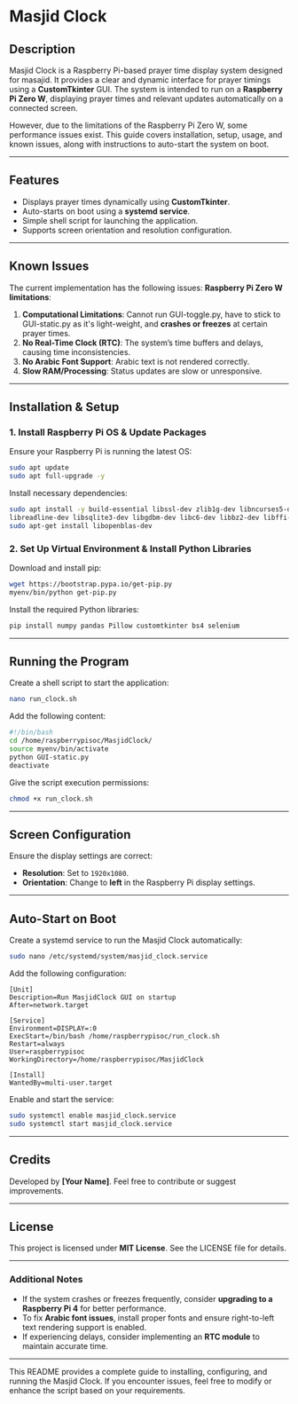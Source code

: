 # Masjid Clock

## Description
Masjid Clock is a Raspberry Pi-based prayer time display system designed for masajid. It provides a clear and dynamic interface for prayer timings using a **CustomTkinter** GUI. The system is intended to run on a **Raspberry Pi Zero W**, displaying prayer times and relevant updates automatically on a connected screen.

However, due to the limitations of the Raspberry Pi Zero W, some performance issues exist. This guide covers installation, setup, usage, and known issues, along with instructions to auto-start the system on boot.

---

## Features
- Displays prayer times dynamically using **CustomTkinter**.
- Auto-starts on boot using a **systemd service**.
- Simple shell script for launching the application.
- Supports screen orientation and resolution configuration.

---

## Known Issues
The current implementation has the following issues:
**Raspberry Pi Zero W limitations**: 
1. **Computational Limitations**: Cannot run GUI-toggle.py, have to stick to GUI-static.py as it's light-weight, and **crashes or freezes** at certain prayer times.
2. **No Real-Time Clock (RTC)**: The system’s time buffers and delays, causing time inconsistencies.
3. **No Arabic Font Support**: Arabic text is not rendered correctly.
4. **Slow RAM/Processing**: Status updates are slow or unresponsive.

---

## Installation & Setup
### 1. Install Raspberry Pi OS & Update Packages
Ensure your Raspberry Pi is running the latest OS:
```bash
sudo apt update
sudo apt full-upgrade -y
```
Install necessary dependencies:
```bash
sudo apt install -y build-essential libssl-dev zlib1g-dev libncurses5-dev libncursesw5-dev \
libreadline-dev libsqlite3-dev libgdbm-dev libc6-dev libbz2-dev libffi-dev
sudo apt-get install libopenblas-dev
```

### 2. Set Up Virtual Environment & Install Python Libraries
Download and install pip:
```bash
wget https://bootstrap.pypa.io/get-pip.py
myenv/bin/python get-pip.py
```

Install the required Python libraries:
```bash
pip install numpy pandas Pillow customtkinter bs4 selenium
```

---

## Running the Program
Create a shell script to start the application:
```bash
nano run_clock.sh
```
Add the following content:
```bash
#!/bin/bash
cd /home/raspberrypisoc/MasjidClock/
source myenv/bin/activate
python GUI-static.py
deactivate
```
Give the script execution permissions:
```bash
chmod +x run_clock.sh
```

---

## Screen Configuration
Ensure the display settings are correct:
- **Resolution**: Set to `1920x1080`.
- **Orientation**: Change to **left** in the Raspberry Pi display settings.

---

## Auto-Start on Boot
Create a systemd service to run the Masjid Clock automatically:
```bash
sudo nano /etc/systemd/system/masjid_clock.service
```
Add the following configuration:
```
[Unit]
Description=Run MasjidClock GUI on startup
After=network.target

[Service]
Environment=DISPLAY=:0
ExecStart=/bin/bash /home/raspberrypisoc/run_clock.sh
Restart=always
User=raspberrypisoc
WorkingDirectory=/home/raspberrypisoc/MasjidClock

[Install]
WantedBy=multi-user.target
```

Enable and start the service:
```bash
sudo systemctl enable masjid_clock.service
sudo systemctl start masjid_clock.service
```

---

## Credits
Developed by **[Your Name]**. Feel free to contribute or suggest improvements.

---

## License
This project is licensed under **MIT License**. See the LICENSE file for details.

---

### Additional Notes
- If the system crashes or freezes frequently, consider **upgrading to a Raspberry Pi 4** for better performance.
- To fix **Arabic font issues**, install proper fonts and ensure right-to-left text rendering support is enabled.
- If experiencing delays, consider implementing an **RTC module** to maintain accurate time.

---

This README provides a complete guide to installing, configuring, and running the Masjid Clock. If you encounter issues, feel free to modify or enhance the script based on your requirements.
